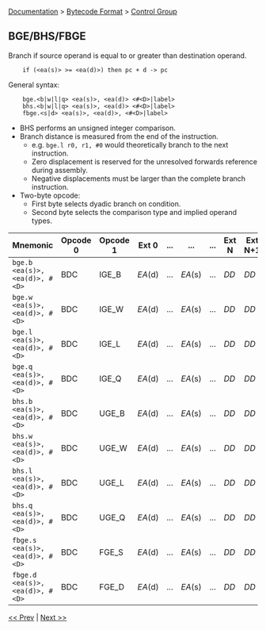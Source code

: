 [Documentation](../../README.md) > [Bytecode Format](../README.md) > [Control Group](../InstructionsControl.md)

## BGE/BHS/FBGE

Branch if source operand is equal to or greater than destination operand.

        if (<ea(s)> >= <ea(d)>) then pc + d -> pc

General syntax:

        bge.<b|w|l|q> <ea(s)>, <ea(d)> <#<D>|label>
        bhs.<b|w|l|q> <ea(s)>, <ea(d)> <#<D>|label>
        fbge.<s|d> <ea(s)>, <ea(d)>, <#<D>|label>

* BHS performs an unsigned integer comparison.
* Branch distance is measured from the end of the instruction.
    - e.g. `bge.l r0, r1, #0` would theoretically branch to the next instruction.
    - Zero displacement is reserved for the unresolved forwards reference during assembly.
    - Negative displacements must be larger than the complete branch instruction.
* Two-byte opcode:
    - First byte selects dyadic branch on condition.
    - Second byte selects the comparison type and implied operand types.

| Mnemonic | Opcode 0 | Opcode 1 | Ext 0 | ... | ... | ... | Ext N | Ext N+1 | Ext N+2 | Ext N+3 |
| - | - | - | - | - | - | - | - | - | - | - |
| `bge.b <ea(s)>, <ea(d)>, #<D>` | BDC | IGE_B | *EA*(d) | ... | *EA*(s) | ... | *DD* | *DD* | *DD* | *DD* |
| `bge.w <ea(s)>, <ea(d)>, #<D>` | BDC | IGE_W | *EA*(d) | ... | *EA*(s) | ... | *DD* | *DD* | *DD* | *DD* |
| `bge.l <ea(s)>, <ea(d)>, #<D>` | BDC | IGE_L | *EA*(d) | ... | *EA*(s) | ... | *DD* | *DD* | *DD* | *DD* |
| `bge.q <ea(s)>, <ea(d)>, #<D>` | BDC | IGE_Q | *EA*(d) | ... | *EA*(s) | ... | *DD* | *DD* | *DD* | *DD* |
| `bhs.b <ea(s)>, <ea(d)>, #<D>` | BDC | UGE_B | *EA*(d) | ... | *EA*(s) | ... | *DD* | *DD* | *DD* | *DD* |
| `bhs.w <ea(s)>, <ea(d)>, #<D>` | BDC | UGE_W | *EA*(d) | ... | *EA*(s) | ... | *DD* | *DD* | *DD* | *DD* |
| `bhs.l <ea(s)>, <ea(d)>, #<D>` | BDC | UGE_L | *EA*(d) | ... | *EA*(s) | ... | *DD* | *DD* | *DD* | *DD* |
| `bhs.q <ea(s)>, <ea(d)>, #<D>` | BDC | UGE_Q | *EA*(d) | ... | *EA*(s) | ... | *DD* | *DD* | *DD* | *DD* |
| `fbge.s <ea(s)>, <ea(d)>, #<D>` | BDC | FGE_S | *EA*(d) | ... | *EA*(s) | ... | *DD* | *DD* | *DD* | *DD* |
| `fbge.d <ea(s)>, <ea(d)>, #<D>` | BDC | FGE_D | *EA*(d) | ... | *EA*(s) | ... | *DD* | *DD* | *DD* | *DD* |

[<< Prev](./c_13.md) | [Next >>](./c_15.md)
